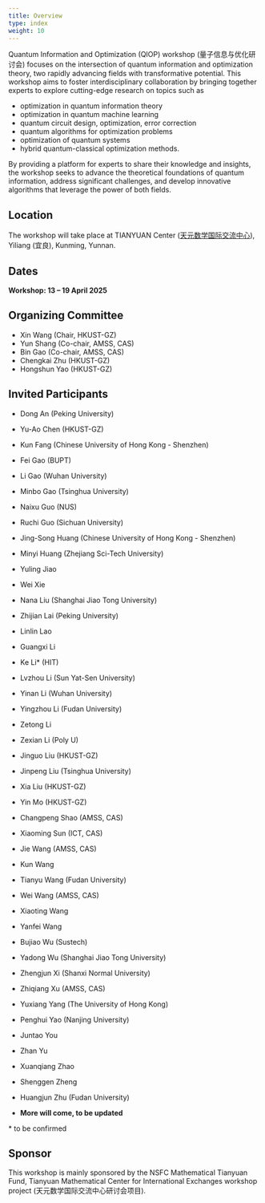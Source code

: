 ```yaml
---
title: Overview
type: index
weight: 10
---
```


Quantum Information and Optimization (QIOP) workshop (量子信息与优化研讨会) focuses on the intersection of quantum information and optimization theory, two rapidly advancing fields with transformative potential. 
This workshop aims to foster interdisciplinary collaboration by bringing together experts to explore cutting-edge research on topics such as 
- optimization in quantum information theory
- optimization in quantum machine learning
- quantum circuit design, optimization, error correction 
- quantum algorithms for optimization problems
- optimization of quantum systems
- hybrid quantum-classical optimization methods. 

By providing a platform for experts to share their knowledge and insights, the workshop seeks to advance the theoretical foundations of quantum information, address significant challenges, and develop innovative algorithms that leverage the power of both fields.


## Location

The workshop will take place at TIANYUAN Center ([天元数学国际交流中心](http://tianyuan.amss.ac.cn/)), Yiliang (宜良), Kunming, Yunnan.

## Dates

**Workshop: 13 – 19 April 2025**



## Organizing Committee

- Xin Wang (Chair, HKUST-GZ)
- Yun Shang (Co-chair, AMSS, CAS)
- Bin Gao (Co-chair, AMSS, CAS)
- Chengkai Zhu (HKUST-GZ)
- Hongshun Yao (HKUST-GZ)


## Invited Participants
- Dong An (Peking University)
- Yu-Ao Chen (HKUST-GZ)
- Kun Fang (Chinese University of Hong Kong - Shenzhen)
- Fei Gao (BUPT)
- Li Gao (Wuhan University)
- Minbo Gao (Tsinghua University)
- Naixu Guo (NUS)
- Ruchi Guo (Sichuan University)
- Jing-Song Huang (Chinese University of Hong Kong - Shenzhen)
- Minyi Huang (Zhejiang Sci-Tech University)
- Yuling Jiao
- Wei Xie
- Nana Liu (Shanghai Jiao Tong University)
- Zhijian Lai (Peking University)
- Linlin Lao
- Guangxi Li
- Ke Li* (HIT)
- Lvzhou Li (Sun Yat-Sen University)
- Yinan Li (Wuhan University)
- Yingzhou Li (Fudan University)
- Zetong Li
- Zexian Li (Poly U)
- Jinguo Liu (HKUST-GZ)
- Jinpeng Liu (Tsinghua University)
- Xia Liu (HKUST-GZ)
- Yin Mo (HKUST-GZ)
- Changpeng Shao (AMSS, CAS)
- Xiaoming Sun (ICT, CAS)
- Jie Wang (AMSS, CAS)
- Kun Wang
- Tianyu Wang (Fudan University)
- Wei Wang (AMSS, CAS)
- Xiaoting Wang
- Yanfei Wang
- Bujiao Wu (Sustech)
- Yadong Wu (Shanghai Jiao Tong University)
- Zhengjun Xi (Shanxi Normal University)
- Zhiqiang Xu (AMSS, CAS)
- Yuxiang Yang (The University of Hong Kong)
- Penghui Yao (Nanjing University)
- Juntao You
- Zhan Yu
- Xuanqiang Zhao
- Shenggen Zheng
- Huangjun Zhu (Fudan University)

- **More will come, to be updated**

\* to be confirmed



## Sponsor

This workshop is mainly sponsored by the NSFC Mathematical Tianyuan Fund, Tianyuan Mathematical Center for International Exchanges workshop project (天元数学国际交流中心研讨会项目).

